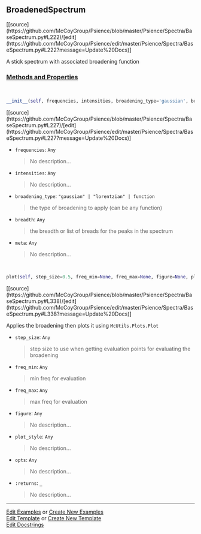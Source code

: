## <a id="Psience.Spectra.BaseSpectrum.BroadenedSpectrum">BroadenedSpectrum</a> 
<div class="docs-source-link" markdown="1">
[[source](https://github.com/McCoyGroup/Psience/blob/master/Psience/Spectra/BaseSpectrum.py#L222)/[edit](https://github.com/McCoyGroup/Psience/edit/master/Psience/Spectra/BaseSpectrum.py#L222?message=Update%20Docs)]
</div>

A stick spectrum with associated broadening function

<div class="collapsible-section">
 <div class="collapsible-section collapsible-section-header" markdown="1">
 
### <a class="collapse-link" data-toggle="collapse" href="#methods">Methods and Properties</a> <a class="float-right" data-toggle="collapse" href="#methods"><i class="fa fa-chevron-down"></i></a>

 </div>
 <div class="collapsible-section collapsible-section-body collapse" id="methods" markdown="1">

<a id="Psience.Spectra.BaseSpectrum.BroadenedSpectrum.__init__" class="docs-object-method">&nbsp;</a> 
```python
__init__(self, frequencies, intensities, broadening_type='gaussian', breadth=10, **meta): 
```
<div class="docs-source-link" markdown="1">
[[source](https://github.com/McCoyGroup/Psience/blob/master/Psience/Spectra/BaseSpectrum.py#L227)/[edit](https://github.com/McCoyGroup/Psience/edit/master/Psience/Spectra/BaseSpectrum.py#L227?message=Update%20Docs)]
</div>


- `frequencies`: `Any`
    >No description...
- `intensities`: `Any`
    >No description...
- `broadening_type`: `"gaussian" | "lorentzian" | function`
    >the type of broadening to apply (can be any function)
- `breadth`: `Any`
    >the breadth or list of breads for the peaks in the spectrum
- `meta`: `Any`
    >No description...

<a id="Psience.Spectra.BaseSpectrum.BroadenedSpectrum.plot" class="docs-object-method">&nbsp;</a> 
```python
plot(self, step_size=0.5, freq_min=None, freq_max=None, figure=None, plot_style=None, filled=False, adjust_width=True, **opts): 
```
<div class="docs-source-link" markdown="1">
[[source](https://github.com/McCoyGroup/Psience/blob/master/Psience/Spectra/BaseSpectrum.py#L338)/[edit](https://github.com/McCoyGroup/Psience/edit/master/Psience/Spectra/BaseSpectrum.py#L338?message=Update%20Docs)]
</div>

Applies the broadening then plots it using `McUtils.Plots.Plot`
- `step_size`: `Any`
    >step size to use when getting evaluation points for evaluating the broadening
- `freq_min`: `Any`
    >min freq for evaluation
- `freq_max`: `Any`
    >max freq for evaluation
- `figure`: `Any`
    >No description...
- `plot_style`: `Any`
    >No description...
- `opts`: `Any`
    >No description...
- `:returns`: `_`
    >No description...

 </div>
</div>




___

[Edit Examples](https://github.com/McCoyGroup/Psience/edit/gh-pages/ci/examples/Psience/Spectra/BaseSpectrum/BroadenedSpectrum.md) or 
[Create New Examples](https://github.com/McCoyGroup/Psience/new/gh-pages/?filename=ci/examples/Psience/Spectra/BaseSpectrum/BroadenedSpectrum.md) <br/>
[Edit Template](https://github.com/McCoyGroup/Psience/edit/gh-pages/ci/docs/Psience/Spectra/BaseSpectrum/BroadenedSpectrum.md) or 
[Create New Template](https://github.com/McCoyGroup/Psience/new/gh-pages/?filename=ci/docs/templates/Psience/Spectra/BaseSpectrum/BroadenedSpectrum.md) <br/>
[Edit Docstrings](https://github.com/McCoyGroup/Psience/edit/master/Psience/Spectra/BaseSpectrum.py#L222?message=Update%20Docs)